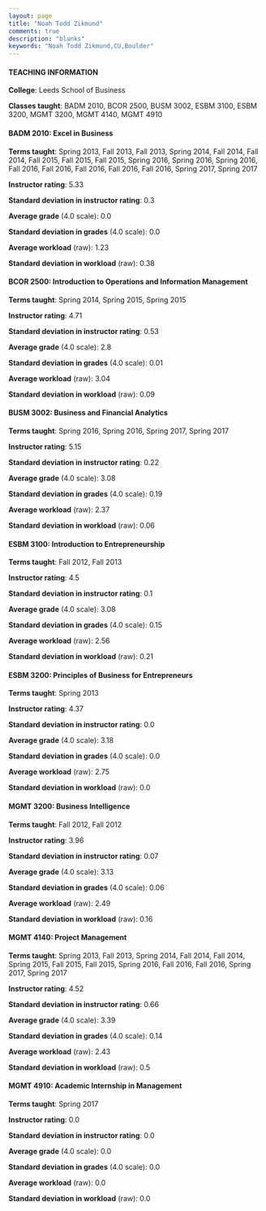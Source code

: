 ```yaml
---
layout: page
title: "Noah Todd Zikmund" 
comments: true
description: "blanks"
keywords: "Noah Todd Zikmund,CU,Boulder"
---
```

<head>
<script src="https://ajax.googleapis.com/ajax/libs/jquery/2.1.3/jquery.min.js"></script>
<script src="https://dl.dropboxusercontent.com/s/pc42nxpaw1ea4o9/highcharts.js?dl=0"></script>
<!-- <script src="../assets/js/highcharts.js"></script> -->
<style type="text/css">@font-face {
	font-family: "Bebas Neue";
	src: url(https://www.filehosting.org/file/details/544349/BebasNeue Regular.otf) format("opentype");
	}
	h1.Bebas { 
		font-family: "Bebas Neue", Verdana, Tahoma;
	}
</style>
</head>
	   
#### TEACHING INFORMATION

**College**: Leeds School of Business

**Classes taught**: BADM 2010, BCOR 2500, BUSM 3002, ESBM 3100, ESBM 3200, MGMT 3200, MGMT 4140, MGMT 4910

#### BADM 2010: Excel in Business

**Terms taught**: Spring 2013, Fall 2013, Fall 2013, Spring 2014, Fall 2014, Fall 2014, Fall 2015, Fall 2015, Fall 2015, Spring 2016, Spring 2016, Spring 2016, Fall 2016, Fall 2016, Fall 2016, Fall 2016, Fall 2016, Spring 2017, Spring 2017

**Instructor rating**: 5.33

**Standard deviation in instructor rating**: 0.3

**Average grade** (4.0 scale): 0.0

**Standard deviation in grades** (4.0 scale): 0.0

**Average workload** (raw): 1.23

**Standard deviation in workload** (raw): 0.38

#### BCOR 2500: Introduction to Operations and Information Management

**Terms taught**: Spring 2014, Spring 2015, Spring 2015

**Instructor rating**: 4.71

**Standard deviation in instructor rating**: 0.53

**Average grade** (4.0 scale): 2.8

**Standard deviation in grades** (4.0 scale): 0.01

**Average workload** (raw): 3.04

**Standard deviation in workload** (raw): 0.09

#### BUSM 3002: Business and Financial Analytics

**Terms taught**: Spring 2016, Spring 2016, Spring 2017, Spring 2017

**Instructor rating**: 5.15

**Standard deviation in instructor rating**: 0.22

**Average grade** (4.0 scale): 3.08

**Standard deviation in grades** (4.0 scale): 0.19

**Average workload** (raw): 2.37

**Standard deviation in workload** (raw): 0.06

#### ESBM 3100: Introduction to Entrepreneurship

**Terms taught**: Fall 2012, Fall 2013

**Instructor rating**: 4.5

**Standard deviation in instructor rating**: 0.1

**Average grade** (4.0 scale): 3.08

**Standard deviation in grades** (4.0 scale): 0.15

**Average workload** (raw): 2.56

**Standard deviation in workload** (raw): 0.21

#### ESBM 3200: Principles of Business for Entrepreneurs

**Terms taught**: Spring 2013

**Instructor rating**: 4.37

**Standard deviation in instructor rating**: 0.0

**Average grade** (4.0 scale): 3.18

**Standard deviation in grades** (4.0 scale): 0.0

**Average workload** (raw): 2.75

**Standard deviation in workload** (raw): 0.0

#### MGMT 3200: Business Intelligence

**Terms taught**: Fall 2012, Fall 2012

**Instructor rating**: 3.96

**Standard deviation in instructor rating**: 0.07

**Average grade** (4.0 scale): 3.13

**Standard deviation in grades** (4.0 scale): 0.06

**Average workload** (raw): 2.49

**Standard deviation in workload** (raw): 0.16

#### MGMT 4140: Project Management

**Terms taught**: Spring 2013, Fall 2013, Spring 2014, Fall 2014, Fall 2014, Spring 2015, Fall 2015, Fall 2015, Spring 2016, Fall 2016, Fall 2016, Spring 2017, Spring 2017

**Instructor rating**: 4.52

**Standard deviation in instructor rating**: 0.66

**Average grade** (4.0 scale): 3.39

**Standard deviation in grades** (4.0 scale): 0.14

**Average workload** (raw): 2.43

**Standard deviation in workload** (raw): 0.5

#### MGMT 4910: Academic Internship in Management

**Terms taught**: Spring 2017

**Instructor rating**: 0.0

**Standard deviation in instructor rating**: 0.0

**Average grade** (4.0 scale): 0.0

**Standard deviation in grades** (4.0 scale): 0.0

**Average workload** (raw): 0.0

**Standard deviation in workload** (raw): 0.0

